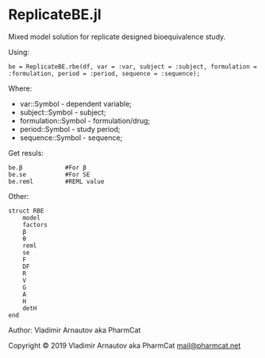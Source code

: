 # ReplicateBE.jl
Mixed model solution for replicate designed bioequivalence study.

Using:
```
be = ReplicateBE.rbe(df, var = :var, subject = :subject, formulation = :formulation, period = :period, sequence = :sequence);
```
Where:

- var::Symbol - dependent variable;
- subject::Symbol - subject;
- formulation::Symbol - formulation/drug;
- period::Symbol - study period;
- sequence::Symbol - sequence;

Get resuls:

```
be.β            #For β
be.se           #For SE
be.reml         #REML value
```

Other:

```
struct RBE
    model
    factors
    β
    θ
    reml
    se
    F
    DF
    R
    V
    G
    A
    H
    detH
end
```

Author: Vladimir Arnautov aka PharmCat

Copyright © 2019 Vladimir Arnautov aka PharmCat <mail@pharmcat.net>
